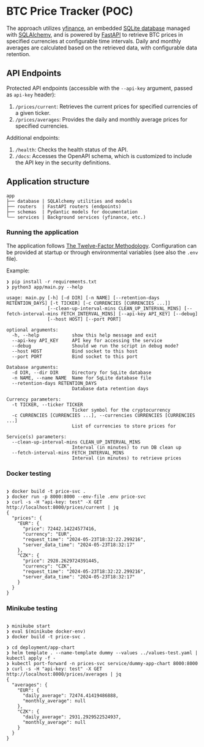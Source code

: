 # BTC Price Tracker (POC)

The approach utilizes [yfinance](https://pypi.org/project/yfinance/), an embedded
[SQLite database](https://www.sqlite.org/index.html) managed with [SQLAlchemy](https://www.sqlalchemy.org/),
and is powered by [FastAPI](https://fastapi.tiangolo.com/) to retrieve BTC prices in specified currencies
at configurable time intervals. Daily and monthly averages are calculated based on the retrieved data,
with configurable data retention.

## API Endpoints

Protected API endpoints (accessible with the `--api-key` argument, passed as `api-key` header):

1. `/prices/current`: Retrieves the current prices for specified currencies of a given ticker.
2. `/prices/averages`: Provides the daily and monthly average prices for specified currencies.

Additional endpoints:

1. `/health`: Checks the health status of the API.
2. `/docs`: Accesses the OpenAPI schema, which is customized to include the API key in the security definitions.

## Application structure

```text
app
├── database | SQLAlchemy utilities and models
├── routers  | FastAPI routers (endpoints)
├── schemas  | Pydantic models for documentation
└── services | Background services (yfinance, etc.)
```

### Running the application

The application follows [The Twelve-Factor Methodology](https://12factor.net/). 
Configuration can be provided at startup or through environmental variables (see also the `.env` file).

Example:

```text
❯ pip install -r requirements.txt
❯ python3 app/main.py --help

usage: main.py [-h] [-d DIR] [-n NAME] [--retention-days RETENTION_DAYS] [-t TICKER] [-c CURRENCIES [CURRENCIES ...]]
               [--clean-up-interval-mins CLEAN_UP_INTERVAL_MINS] [--fetch-interval-mins FETCH_INTERVAL_MINS] [--api-key API_KEY] [--debug]
               [--host HOST] [--port PORT]

optional arguments:
  -h, --help            show this help message and exit
  --api-key API_KEY     API key for accessing the service
  --debug               Should we run the script in debug mode?
  --host HOST           Bind socket to this host
  --port PORT           Bind socket to this port

Database arguments:
  -d DIR, --dir DIR     Directory for SqLite database
  -n NAME, --name NAME  Name for SqLite database file
  --retention-days RETENTION_DAYS
                        Database data retention days

Currency parameters:
  -t TICKER, --ticker TICKER
                        Ticker symbol for the cryptocurrency
  -c CURRENCIES [CURRENCIES ...], --currencies CURRENCIES [CURRENCIES ...]
                        List of currencies to store prices for

Service(s) parameters:
  --clean-up-interval-mins CLEAN_UP_INTERVAL_MINS
                        Interval (in minutes) to run DB clean up
  --fetch-interval-mins FETCH_INTERVAL_MINS
                        Interval (in minutes) to retrieve prices

```

### Docker testing

```text

❯ docker build -t price-svc .
❯ docker run -p 8000:8000 --env-file .env price-svc
❯ curl -s -H "api-key: test" -X GET http://localhost:8000/prices/current | jq
{
  "prices": {
    "EUR": {
      "price": 72442.14224577416,
      "currency": "EUR",
      "request_time": "2024-05-23T18:32:22.299216",
      "server_data_time": "2024-05-23T18:32:17"
    },
    "CZK": {
      "price": 2928.2629724391445,
      "currency": "CZK",
      "request_time": "2024-05-23T18:32:22.299216",
      "server_data_time": "2024-05-23T18:32:17"
    }
  }
}

```

### Minikube testing

```text

❯ minikube start
❯ eval $(minikube docker-env)
❯ docker build -t price-svc .

❯ cd deployment/app-chart
❯ helm template . --name-template dummy --values ../values-test.yaml | kubectl apply -f -
❯ kubectl port-forward -n prices-svc service/dummy-app-chart 8000:8000
❯ curl -s -H "api-key: test" -X GET http://localhost:8000/prices/averages | jq
{
  "averages": {
    "EUR": {
      "daily_average": 72474.41419486888,
      "monthly_average": null
    },
    "CZK": {
      "daily_average": 2931.2929522524937,
      "monthly_average": null
    }
  }
}

```
